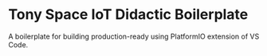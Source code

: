 # Tony Space IoT Didactic Boilerplate
A boilerplate for building production-ready using PlatformIO extension of VS Code.

